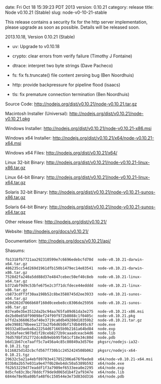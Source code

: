 date: Fri Oct 18 15:39:23 PDT 2013
version: 0.10.21
category: release
title: Node v0.10.21 (Stable)
slug: node-v0-10-21-stable

This release contains a security fix for the http server implementation, please
upgrade as soon as possible. Details will be released soon.

2013.10.18, Version 0.10.21 (Stable)

* uv: Upgrade to v0.10.18

* crypto: clear errors from verify failure (Timothy J Fontaine)

* dtrace: interpret two byte strings (Dave Pacheco)

* fs: fix fs.truncate() file content zeroing bug (Ben Noordhuis)

* http: provide backpressure for pipeline flood (isaacs)

* tls: fix premature connection termination (Ben Noordhuis)


Source Code: http://nodejs.org/dist/v0.10.21/node-v0.10.21.tar.gz

Macintosh Installer (Universal): http://nodejs.org/dist/v0.10.21/node-v0.10.21.pkg

Windows Installer: http://nodejs.org/dist/v0.10.21/node-v0.10.21-x86.msi

Windows x64 Installer: http://nodejs.org/dist/v0.10.21/x64/node-v0.10.21-x64.msi

Windows x64 Files: http://nodejs.org/dist/v0.10.21/x64/

Linux 32-bit Binary: http://nodejs.org/dist/v0.10.21/node-v0.10.21-linux-x86.tar.gz

Linux 64-bit Binary: http://nodejs.org/dist/v0.10.21/node-v0.10.21-linux-x64.tar.gz

Solaris 32-bit Binary: http://nodejs.org/dist/v0.10.21/node-v0.10.21-sunos-x86.tar.gz

Solaris 64-bit Binary: http://nodejs.org/dist/v0.10.21/node-v0.10.21-sunos-x64.tar.gz

Other release files: http://nodejs.org/dist/v0.10.21/

Website: http://nodejs.org/docs/v0.10.21/

Documentation: http://nodejs.org/docs/v0.10.21/api/

Shasums:
```
fb1318fb7721aa292310599e7c6696edebcfd70d  node-v0.10.21-darwin-x64.tar.gz
486235cc54d269d1961dfb150b1479ec14e83541  node-v0.10.21-darwin-x86.tar.gz
7528d2fa240a5dd88d37e4847cebec50ef40c8eb  node-v0.10.21-linux-x64.tar.gz
b372abf9d9c53bfe675e2c3f71dcfdece44edddd  node-v0.10.21-linux-x86.tar.gz
cb873cdff3f30aa198b52c8be3588745d2ee3933  node-v0.10.21-sunos-x64.tar.gz
020d202d7066b68f160d0ceebe8cc8306de25956  node-v0.10.21-sunos-x86.tar.gz
037ea0e3be3512da2bc94aa765fa89d61da3e275  node-v0.10.21-x86.msi
de2bd0e858f99098ef24f99f972b8088c1f0405c  node-v0.10.21.pkg
b7fd2a3660635af40e3719ca0db49280d10359b2  node-v0.10.21.tar.gz
a0e3988170beee1273a2fb6d650bf17db8495c67  node.exe
99332a03aeba8a22254d671665b9b2161a64bd84  node.exp
263dafeec907bd1f28ceb8272b9caaadceacb4d6  node.lib
76d578bf352772dc4db9ebb95fb61cf18e34c80d  node.pdb
b6d11b67ce7aaff5c7a456a4c85c80849a3d576e  pkgsrc/nodejs-ia32-0.10.21.tgz
b116825d1d2cbcfd567f730b1c2452424508b062  pkgsrc/nodejs-x64-0.10.21.tgz
29632c5a21a4ebf89703e417852306a676f6ede8  x64/node-v0.10.21-x64.msi
033b0a2b57e031a9e47f0b28eb4dc50a5389b592  x64/node.exe
f62b53229d77eaddf1f3a7909ef6533eea0e2295  x64/node.exp
8d5cfe83c3bc78ddcf79de9d065d1b4f2af9347e  x64/node.lib
6844e78e9ba80bfa48f6c150544e3e73d83dd316  x64/node.pdb
```
